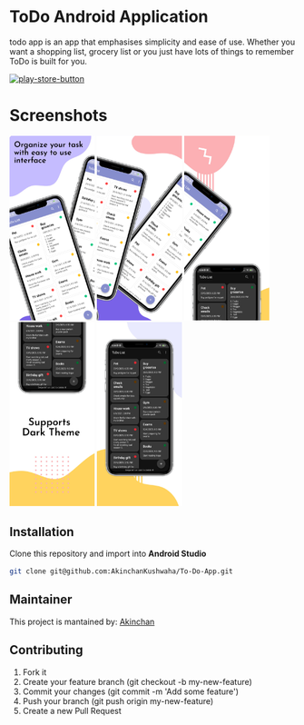 # ToDo Android Application
todo app is an app that emphasises simplicity and ease of use. Whether you want a shopping list, grocery list or you just have lots of things to remember ToDo is built for you.


[![play-store-button](https://cloud.githubusercontent.com/assets/5692567/10923351/6b688a92-8278-11e5-9973-8ffbf3c5cc52.png)]()

# Screenshots
<p float="center">
  <img src="/screenshots/image1.jpeg" width="150" />
  <img src="/screenshots/image2.jpeg" width="150" />
  <img src="/screenshots/image3.jpeg" width="150" />
  <img src="/screenshots/image4.jpeg" width="150" />
  <img src="/screenshots/image5.jpeg" width="150" />
</p>

## Installation
Clone this repository and import into **Android Studio**
```bash
git clone git@github.com:AkinchanKushwaha/To-Do-App.git
```


## Maintainer
This project is mantained by: [Akinchan](https://github.com/AkinchanKushwaha)


## Contributing

1. Fork it
2. Create your feature branch (git checkout -b my-new-feature)
3. Commit your changes (git commit -m 'Add some feature')
5. Push your branch (git push origin my-new-feature)
6. Create a new Pull Request
